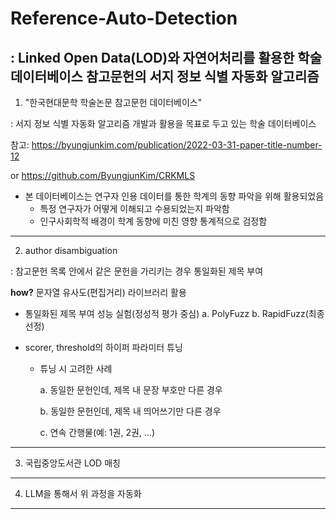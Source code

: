 # Reference-Auto-Detection
: Linked Open Data(LOD)와 자연어처리를 활용한 학술 데이터베이스 참고문헌의 서지 정보 식별 자동화 알고리즘
---
1. "한국현대문학 학술논문 참고문헌 데이터베이스"

: 서지 정보 식별 자동화 알고리즘 개발과 활용을 목표로 두고 있는 학술 데이터베이스

참고: https://byungjunkim.com/publication/2022-03-31-paper-title-number-12

or https://github.com/ByungjunKim/CRKMLS
 * 본 데이터베이스는 연구자 인용 데이터를 통한 학계의 동향 파악을 위해 활용되었음
   * 특정 연구자가 어떻게 이해되고 수용되었는지 파악함
   * 인구사회학적 배경이 학계 동향에 미친 영향 통계적으로 검정함
---
2. author disambiguation

: 참고문헌 목록 안에서 같은 문헌을 가리키는 경우 통일화된 제목 부여

**how?** 문자열 유사도(편집거리) 라이브러리 활용

* 통일화된 제목 부여 성능 실험(정성적 평가 중심)
  a. PolyFuzz
  b. RapidFuzz(최종 선정)

* scorer, threshold의 하이퍼 파라미터 튜닝
  * 튜닝 시 고려한 사례
 
    a. 동일한 문헌인데, 제목 내 문장 부호만 다른 경우

    b. 동일한 문헌인데, 제목 내 띄어쓰기만 다른 경우

    c. 연속 간행물(예: 1권, 2권, ...)
---
3. 국립중앙도서관 LOD 매칭
---
4. LLM을 통해서 위 과정을 자동화
---
